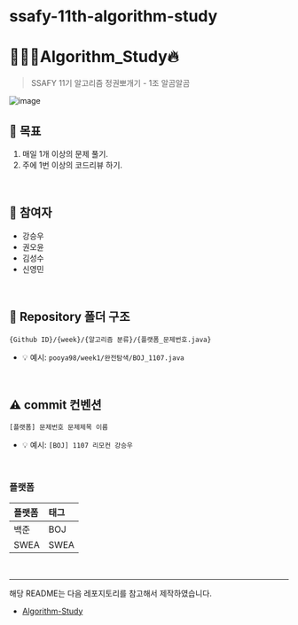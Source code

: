 # ssafy-11th-algorithm-study

# 👨🏻‍💻Algorithm_Study🔥
> SSAFY 11기 알고리즘 정권뽀개기 - 1조 알곰알곰

![image](https://github.com/todayis-sunny/Algorithm_Study/assets/77258780/08536876-e1c9-408e-a0ae-d348341b45f2)

## 🎯 목표
1. 매일 1개 이상의 문제 풀기.
2. 주에 1번 이상의 코드리뷰 하기.

<br>

## 👥 참여자 
- 강승우
- 권오윤
- 김성수
- 신영민

<br>

<!--
## 🗓️ 주차별 문제 목록
| 주차  | 유형   |          문제번호 |      문제이름       |    난이도    |                                               문제링크                                                |
|:---:|------|--------------:|:---------------:|:---------:|:-------------------------------------------------------------------------------------------------:|
| 01  | 완전탐색 | 백준16439<br/>백준1107<br/>백준15686  | 치킨치킨치킨<br/>리모컨<br/>치킨 배달 | S4<br/>G5<br/>G5 | [링크](https://www.acmicpc.net/problem/16439)<br/>[링크](https://www.acmicpc.net/problem/1107)<br/>[링크](https://www.acmicpc.net/problem/15686) |
| 01  | 순열/조합   | 백준10974<br/>백준1722<br/>백준1339 | 모든 순열<br/>순열의 순서<br/>단어 수학 | S3<br/>G5<br/>G4 | [링크](https://www.acmicpc.net/problem/10974)<br/>[링크](https://www.acmicpc.net/problem/1722)<br/>[링크](https://www.acmicpc.net/problem/1339)  |
-->

## 📁 Repository 폴더 구조
```
{Github ID}/{week}/{알고리즘 분류}/{플랫폼_문제번호.java}
```

- 💡 예시: `pooya98/week1/완전탐색/BOJ_1107.java`

<br>

## ⚠️ commit 컨벤션

```
[플랫폼] 문제번호 문제제목 이름
```

- 💡 예시: `[BOJ] 1107 리모컨 강승우`

<br>

### 플랫폼

| 플랫폼    | 태그  |
|:-------|:----|
| 백준     | BOJ |
| SWEA   | SWEA |

<br/>

---
해당 README는 다음 레포지토리를 참고해서 제작하였습니다.
- [Algorithm-Study](https://github.com/CodeSquad-2023-BE-Study/Algorithm-Study)


